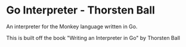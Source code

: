 # Go Interpreter - Thorsten Ball
An interpreter for the Monkey language written in Go.

This is built off the book "Writing an Interpreter in Go" by Thorsten Ball

